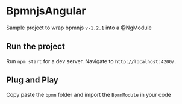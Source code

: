 # BpmnjsAngular

Sample project to wrap bpmnjs `v-1.2.1` into a @NgModule

## Run the project

Run `npm start` for a dev server. Navigate to `http://localhost:4200/`.

## Plug and Play

Copy paste the `bpmn` folder and import the `BpmnModule` in your code